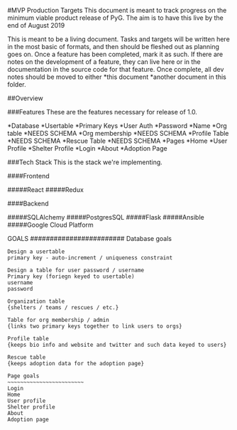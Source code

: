 #MVP Production Targets
This document is meant to track progress on the minimum viable product release of PyG.  The aim is to have this live by the end of August 2019

This is meant to be a living document.  Tasks and targets will be written here in the most basic of formats, and then should be fleshed out as planning goes on.  Once a feature has been completed, mark it as such.  If there are notes on the development of a feature, they can live here or in the documentation in the source code for that feature.  Once complete, all dev notes should be moved to either
*this document
*another document in this folder.

##Overview

###Features
These are the features necessary for release of 1.0.

*Database
   *Usertable
      *Primary Keys
   *User Auth
      *Password
      *Name
   *Org table
      *NEEDS SCHEMA
   *Org membership
      *NEEDS SCHEMA
   *Profile Table
      *NEEDS SCHEMA
   *Rescue Table
      *NEEDS SCHEMA
*Pages
   *Home
   *User Profile
   *Shelter Profile
   *Login
   *About
   *Adoption Page

###Tech Stack
This is the stack we're implementing.

####Frontend

#####React
#####Redux

####Backend

#####SQLAlchemy
#####PostgresSQL
#####Flask
#####Ansible
#####Google Cloud Platform




GOALS
########################
Database goals
~~~~~~~~~~~~~~~~~~~~~~~~~
Design a usertable
primary key - auto-increment / uniqueness constraint

Design a table for user password / username
Primary key (foriegn keyed to usertable)
username
password

Organization table
{shelters / teams / rescues / etc.}

Table for org membership / admin
{links two primary keys together to link users to orgs}

Profile table
{keeps bio info and website and twitter and such data keyed to users}

Rescue table
{keeps adoption data for the adoption page}

Page goals
~~~~~~~~~~~~~~~~~~~~~~~~
Login
Home
User profile
Shelter profile
About
Adoption page
